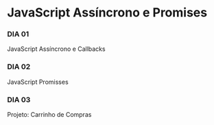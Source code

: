 # JavaScript Assíncrono e Promises

### DIA 01 
JavaScript Assíncrono e Callbacks

### DIA 02
JavaScript Promisses

### DIA 03
Projeto: Carrinho de Compras